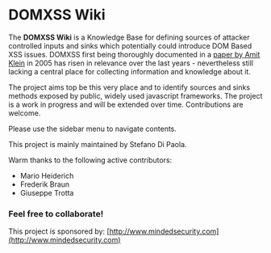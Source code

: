 # DOMXSS Wiki
The **DOMXSS Wiki** is a Knowledge Base for defining sources of attacker controlled inputs and sinks which potentially could introduce DOM Based XSS issues.
DOMXSS first being thoroughly documented in a [paper by Amit Klein](http://www.webappsec.org/projects/articles/071105.html) in 2005 has risen in relevance over the last years - nevertheless still lacking a central place for collecting information and knowledge about it.

The project aims top be this very place and to identify sources and sinks methods exposed by public, widely used javascript frameworks. The project is a work in progress and will be extended over time. Contributions are welcome.

Please use the sidebar menu to navigate contents.

This project is mainly maintained by Stefano Di Paola.

Warm thanks to the following active contributors:

  * Mario Heiderich
  * Frederik Braun
  * Giuseppe Trotta



### Feel free to collaborate!

This project is sponsored by:
[http://www.mindedsecurity.com](http://www.mindedsecurity.com)